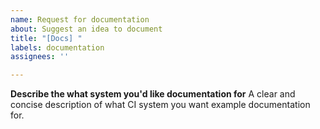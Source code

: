 ```yaml
---
name: Request for documentation
about: Suggest an idea to document
title: "[Docs] "
labels: documentation
assignees: ''

---
```


**Describe the what system you'd like documentation for**
A clear and concise description of what CI system you want example documentation for.
